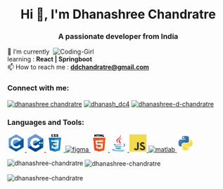 <h1 align="center">Hi 👋, I'm Dhanashree Chandratre</h1>
<h3 align="center">A passionate developer from India</h3>
<img
  align="right"
  width="400"
  src="https://i.pinimg.com/564x/2c/45/43/2c45433225e1ddb8cc1df668f69d935e.jpg"
  alt="Coding-Girl"
/>

🌱 I’m currently learning : **React | Springboot**
<br/>
📫 How to reach me : **ddchandratre@gmail.com**

<h3 align="left">Connect with me:</h3>
<p align="left">
  <a href="https://linkedin.com/in/dhanashree chandratre" target="blank"
    ><img
      align="center"
      src="https://raw.githubusercontent.com/rahuldkjain/github-profile-readme-generator/master/src/images/icons/Social/linked-in-alt.svg"
      alt="dhanashree chandratre"
      height="30"
      width="40"
  /></a>
  <a href="https://codeforces.com/profile/dhanash_dc4" target="blank"
    ><img
      align="center"
      src="https://raw.githubusercontent.com/rahuldkjain/github-profile-readme-generator/master/src/images/icons/Social/codeforces.svg"
      alt="dhanash_dc4"
      height="30"
      width="40"
  /></a>
  <a href="https://www.leetcode.com/dhanashree-d-chandratre" target="blank"
    ><img
      align="center"
      src="https://raw.githubusercontent.com/rahuldkjain/github-profile-readme-generator/master/src/images/icons/Social/leet-code.svg"
      alt="dhanashree-d-chandratre"
      height="30"
      width="40"
  /></a>
</p>

<h3 align="left">Languages and Tools:</h3>
<p align="left">
  <a href="https://www.cprogramming.com/" target="_blank" rel="noreferrer">
    <img
      src="https://raw.githubusercontent.com/devicons/devicon/master/icons/c/c-original.svg"
      alt="c"
      width="40"
      height="40"
    />
  </a>
  <a href="https://www.w3schools.com/cpp/" target="_blank" rel="noreferrer">
    <img
      src="https://raw.githubusercontent.com/devicons/devicon/master/icons/cplusplus/cplusplus-original.svg"
      alt="cplusplus"
      width="40"
      height="40"
    />
  </a>
  <a href="https://www.w3schools.com/css/" target="_blank" rel="noreferrer">
    <img
      src="https://raw.githubusercontent.com/devicons/devicon/master/icons/css3/css3-original-wordmark.svg"
      alt="css3"
      width="40"
      height="40"
    />
  </a>
  <a href="https://www.figma.com/" target="_blank" rel="noreferrer">
    <img
      src="https://www.vectorlogo.zone/logos/figma/figma-icon.svg"
      alt="figma"
      width="40"
      height="40"
    />
  </a>
  <a href="https://www.w3.org/html/" target="_blank" rel="noreferrer">
    <img
      src="https://raw.githubusercontent.com/devicons/devicon/master/icons/html5/html5-original-wordmark.svg"
      alt="html5"
      width="40"
      height="40"
    />
  </a>
  <a href="https://www.java.com" target="_blank" rel="noreferrer">
    <img
      src="https://raw.githubusercontent.com/devicons/devicon/master/icons/java/java-original.svg"
      alt="java"
      width="40"
      height="40"
    />
  </a>
  <a
    href="https://developer.mozilla.org/en-US/docs/Web/JavaScript"
    target="_blank"
    rel="noreferrer"
  >
    <img
      src="https://raw.githubusercontent.com/devicons/devicon/master/icons/javascript/javascript-original.svg"
      alt="javascript"
      width="40"
      height="40"
    />
  </a>
  <a href="https://www.mathworks.com/" target="_blank" rel="noreferrer">
    <img
      src="https://upload.wikimedia.org/wikipedia/commons/2/21/Matlab_Logo.png"
      alt="matlab"
      width="40"
      height="40"
    />
  </a>
  <a href="https://www.python.org" target="_blank" rel="noreferrer">
    <img
      src="https://raw.githubusercontent.com/devicons/devicon/master/icons/python/python-original.svg"
      alt="python"
      width="40"
      height="40"
    />
  </a>
</p>

<p>
  <img
    align="left"
    src="https://github-readme-stats.vercel.app/api/top-langs?username=dhanashree-chandratre&show_icons=true&locale=en&layout=compact"
    alt="dhanashree-chandratre"
  />
</p>

<p>
  &nbsp;<img
    align="center"
    src="https://github-readme-stats.vercel.app/api?username=dhanashree-chandratre&show_icons=true&locale=en"
    alt="dhanashree-chandratre"
  />
</p>

<p>
  <img
    align="center"
    src="https://github-readme-streak-stats.herokuapp.com/?user=dhanashree-chandratre&"
    alt="dhanashree-chandratre"
  />
</p>
